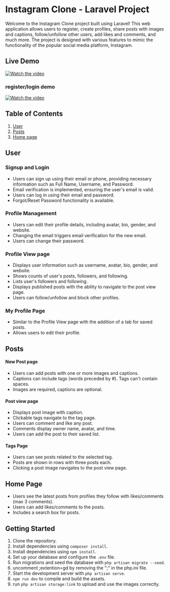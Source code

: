 # Instagram Clone - Laravel Project

Welcome to the Instagram Clone project built using Laravel! This web application allows users to register, create profiles, share posts with images and captions, follow/unfollow other users, add likes and comments, and much more. The project is designed with various features to mimic the functionality of the popular social media platform, Instagram.

## Live Demo
[![Watch the video](https://img.youtube.com/vi/ftZtqf3u2xg/0.jpg)](https://www.youtube.com/embed/ftZtqf3u2xg)

### register/login demo
[![Watch the video](https://img.youtube.com/vi/QBPCibM9ZiA/0.jpg)](https://www.youtube.com/embed/QBPCibM9ZiA)

## Table of Contents
1. [User](#user)
2. [Posts](#posts)
2. [Home page](#home-page)

## User

### Signup and Login
- Users can sign up using their email or phone, providing necessary information such as Full Name, Username, and Password.
- Email verification is implemented, ensuring the user's email is valid.
- Users can log in using their email and password.
- Forgot/Reset Password functionality is available.

### Profile Management
- Users can edit their profile details, including avatar, bio, gender, and website.
- Changing the email triggers email verification for the new email.
- Users can change their password.

### Profile View page
- Displays user information such as username, avatar, bio, gender, and website.
- Shows counts of user's posts, followers, and following.
- Lists user's followers and following.
- Displays published posts with the ability to navigate to the post view page.
- Users can follow/unfollow and block other profiles.

### My Profile Page
- Similar to the Profile View page with the addition of a tab for saved posts.
- Allows users to edit their profile.


## Posts

#### New Post page
- Users can add posts with one or more images and captions.
- Captions can include tags (words preceded by #). Tags can't contain spaces.
- Images are required, captions are optional.

#### Post view page
- Displays post image with caption.
- Clickable tags navigate to the tag page.
- Users can comment and like any post.
- Comments display owner name, avatar, and time.
- Users can add the post to their saved list.

#### Tags Page
- Users can see posts related to the selected tag.
- Posts are shown in rows with three posts each.
- Clicking a post image navigates to the post view page.

## Home Page
- Users see the latest posts from profiles they follow with likes/comments (max 3 comments).
- Users can add likes/comments to the posts.
- Includes a search box for posts.

## Getting Started
1. Clone the repository.
2. Install dependencies using `composer install`.
3. Install dependencies using `npm install`.
4. Set up your database and configure the `.env` file.
5. Run migrations and seed the database with `php artisan migrate --seed`.
6. uncomment ;extention=gd by removing the ";" in the php.ini file.
7. Start the development server with `php artisan serve`.
8. `npm run dev` to compile and build the assets.
9. run `php artisan storage:link` to upload and use the images correctly.
